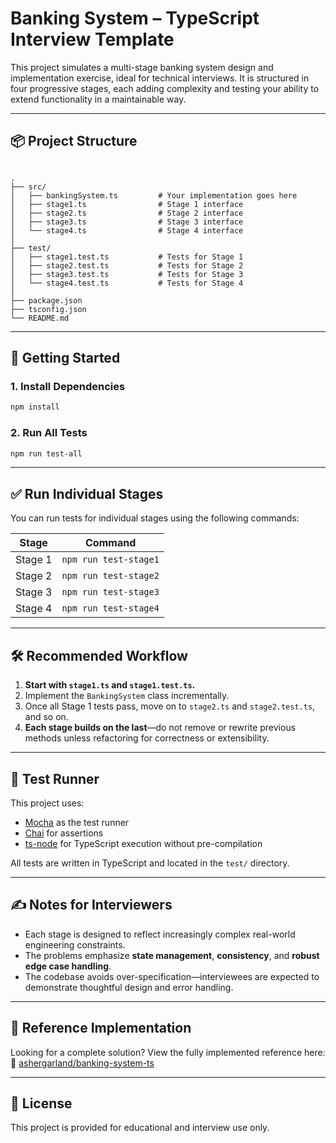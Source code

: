 # Banking System – TypeScript Interview Template

This project simulates a multi-stage banking system design and implementation exercise, ideal for technical interviews. It is structured in four progressive stages, each adding complexity and testing your ability to extend functionality in a maintainable way.

---

## 📦 Project Structure

```

.
├── src/
│   ├── bankingSystem.ts         # Your implementation goes here
│   ├── stage1.ts                # Stage 1 interface
│   ├── stage2.ts                # Stage 2 interface
│   ├── stage3.ts                # Stage 3 interface
│   └── stage4.ts                # Stage 4 interface
│
├── test/
│   ├── stage1.test.ts           # Tests for Stage 1
│   ├── stage2.test.ts           # Tests for Stage 2
│   ├── stage3.test.ts           # Tests for Stage 3
│   └── stage4.test.ts           # Tests for Stage 4
│
├── package.json
├── tsconfig.json
└── README.md

````

---

## 🚀 Getting Started

### 1. Install Dependencies

```bash
npm install
````

### 2. Run All Tests

```bash
npm run test-all
```

---

## ✅ Run Individual Stages

You can run tests for individual stages using the following commands:

| Stage   | Command               |
| ------- | --------------------- |
| Stage 1 | `npm run test-stage1` |
| Stage 2 | `npm run test-stage2` |
| Stage 3 | `npm run test-stage3` |
| Stage 4 | `npm run test-stage4` |

---

## 🛠 Recommended Workflow

1. **Start with `stage1.ts` and `stage1.test.ts`.**
2. Implement the `BankingSystem` class incrementally.
3. Once all Stage 1 tests pass, move on to `stage2.ts` and `stage2.test.ts`, and so on.
4. **Each stage builds on the last**—do not remove or rewrite previous methods unless refactoring for correctness or extensibility.

---

## 🧪 Test Runner

This project uses:

* [Mocha](https://mochajs.org/) as the test runner
* [Chai](https://www.chaijs.com/) for assertions
* [ts-node](https://typestrong.org/ts-node/) for TypeScript execution without pre-compilation

All tests are written in TypeScript and located in the `test/` directory.

---

## ✍️ Notes for Interviewers

* Each stage is designed to reflect increasingly complex real-world engineering constraints.
* The problems emphasize **state management**, **consistency**, and **robust edge case handling**.
* The codebase avoids over-specification—interviewees are expected to demonstrate thoughtful design and error handling.

---

## 📘 Reference Implementation

Looking for a complete solution?
View the fully implemented reference here:
🔗 [ashergarland/banking-system-ts](https://github.com/ashergarland/banking-system-ts)

---

## 📧 License

This project is provided for educational and interview use only.